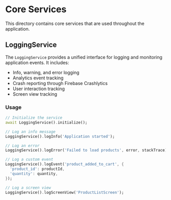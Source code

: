 # Core Services

This directory contains core services that are used throughout the application.

## LoggingService

The `LoggingService` provides a unified interface for logging and monitoring application events. It includes:

- Info, warning, and error logging
- Analytics event tracking
- Crash reporting through Firebase Crashlytics
- User interaction tracking
- Screen view tracking

### Usage

```dart
// Initialize the service
await LoggingService().initialize();

// Log an info message
LoggingService().logInfo('Application started');

// Log an error
LoggingService().logError('Failed to load products', error, stackTrace);

// Log a custom event
LoggingService().logEvent('product_added_to_cart', {
  'product_id': productId,
  'quantity': quantity,
});

// Log a screen view
LoggingService().logScreenView('ProductListScreen');
```